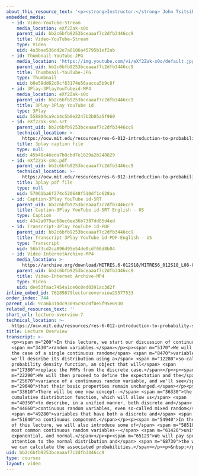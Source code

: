 ```yaml
---
about_this_resource_text: '<p><strong>Instructor:</strong> John Tsitsiklis</p>'
embedded_media:
  - id: Video-YouTube-Stream
    media_location: eXf2Zak-s0o
    parent_uid: bb2c6bfb9253bceaaaf7c2dfb3446cc9
    title: Video-YouTube-Stream
    type: Video
    uid: 4a3bae536dd2e7a0106a45795b1ef2ab
  - id: Thumbnail-YouTube-JPG
    media_location: 'https://img.youtube.com/vi/eXf2Zak-s0o/default.jpg'
    parent_uid: bb2c6bfb9253bceaaaf7c2dfb3446cc9
    title: Thumbnail-YouTube-JPG
    type: Thumbnail
    uid: b0e59dd62d0cf83174e56aacca5b9c8f
  - id: 3Play-3PlayYouTubeid-MP4
    media_location: eXf2Zak-s0o
    parent_uid: bb2c6bfb9253bceaaaf7c2dfb3446cc9
    title: 3Play-3Play YouTube id
    type: 3Play
    uid: 558804ca9cb4c5b0e2247b2b05a5f960
  - id: eXf2Zak-s0o.srt
    parent_uid: bb2c6bfb9253bceaaaf7c2dfb3446cc9
    technical_location: >-
      https://ocw.mit.edu/resources/res-6-012-introduction-to-probability-spring-2018/part-i-the-fundamentals/lecture-overview-7/eXf2Zak-s0o.srt
    title: 3play caption file
    type: null
    uid: 45b40c46eda7b8cbd7e1829a2b248829
  - id: eXf2Zak-s0o.pdf
    parent_uid: bb2c6bfb9253bceaaaf7c2dfb3446cc9
    technical_location: >-
      https://ocw.mit.edu/resources/res-6-012-introduction-to-probability-spring-2018/part-i-the-fundamentals/lecture-overview-7/eXf2Zak-s0o.pdf
    title: 3play pdf file
    type: null
    uid: 57061ba6f274c520648f510df1c628aa
  - id: Caption-3Play YouTube id-SRT
    parent_uid: bb2c6bfb9253bceaaaf7c2dfb3446cc9
    title: Caption-3Play YouTube id-SRT-English - US
    type: Caption
    uid: 4342a079ac68ec6ee36b7387dd85d4ed
  - id: Transcript-3Play YouTube id-PDF
    parent_uid: bb2c6bfb9253bceaaaf7c2dfb3446cc9
    title: Transcript-3Play YouTube id-PDF-English - US
    type: Transcript
    uid: 56b73cd2ca896d95e54de0cdf66d8b04
  - id: Video-InternetArchive-MP4
    media_location: >-
      https://archive.org/download/MITRES.6-012S18/MITRES6_012S18_L08-01_300k.mp4
    parent_uid: bb2c6bfb9253bceaaaf7c2dfb3446cc9
    title: Video-Internet Archive-MP4
    type: Video
    uid: dee53faac7454a1ce0c0ed0391ac3d2f
inline_embed_id: 76189879lectureoverview29577533
order_index: 744
parent_uid: 9ca6b310dc93095c9ac0f0e5f95e6930
related_resources_text: ''
short_url: lecture-overview-7
technical_location: >-
  https://ocw.mit.edu/resources/res-6-012-introduction-to-probability-spring-2018/part-i-the-fundamentals/lecture-overview-7
title: Lecture Overview
transcript: >-
  <p><span m="200">In this lecture, we start our discussion of continuous</span>
  <span m="3430">random variables.</span></p><p><span m="5170">We will focus on
  the case of a single continuous random</span> <span m="8470">variable, and
  we'll describe its distribution using a</span> <span m="12280">so-called
  probability density function, an object that will</span> <span
  m="17380">replace the PMFs from the discrete case.</span></p><p><span
  m="22290">We will then proceed to define the expectation and the</span> <span
  m="25670">variance of a continuous random variable, and we'll see</span> <span
  m="29640">that their basic properties remain unchanged.</span></p><p><span
  m="33610">There will be one new concept--</span> <span m="36330">the
  cumulative distribution function, which will allow us</span> <span
  m="40350">to describe, in a unified manner, both discrete and</span> <span
  m="44660">continuous random variables, even so-called mixed random</span>
  <span m="49280">variables that have both a discrete and</span> <span
  m="51640">a continuous component.</span></p><p><span m="54940">In the course
  of this lecture, we will also introduce some of</span> <span m="58510">the
  most common continuous random variables--</span> <span m="61420">uniform,
  exponential, and normal.</span></p><p><span m="65129">We will pay special
  attention to the normal distribution and</span> <span m="68730">the ways that
  we can calculate the associated probabilities.</span></p><p>&nbsp;</p>
uid: bb2c6bfb9253bceaaaf7c2dfb3446cc9
type: courses
layout: video
---
```

